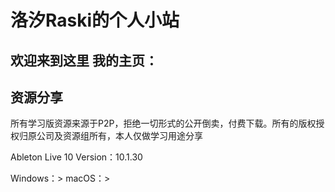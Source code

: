 # 洛汐Raski的个人小站
欢迎来到这里
我的主页：
--
## 资源分享
所有学习版资源来源于P2P，拒绝一切形式的公开倒卖，付费下载。所有的版权授权归原公司及资源组所有，本人仅做学习用途分享

Ableton Live 10
Version：10.1.30

Windows：> 
macOS：> 